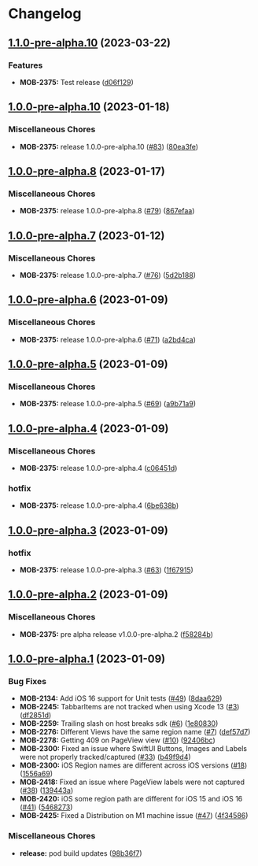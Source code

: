 # Changelog

## [1.1.0-pre-alpha.10](https://github.medallia.com/thunderhead/one-mobile-ios/compare/1.0.0-pre-alpha.10...1.1.0-pre-alpha.10) (2023-03-22)


### Features

* **MOB-2375:** Test release ([d06f129](https://github.medallia.com/thunderhead/one-mobile-ios/commit/d06f1291c6fc636af448f77098163df99e9cff0c))

## [1.0.0-pre-alpha.10](https://github.medallia.com/thunderhead/one-mobile-ios/compare/1.0.0-pre-alpha.8...1.0.0-pre-alpha.10) (2023-01-18)


### Miscellaneous Chores

* **MOB-2375:** release 1.0.0-pre-alpha.10 ([#83](https://github.medallia.com/thunderhead/one-mobile-ios/issues/83)) ([80ea3fe](https://github.medallia.com/thunderhead/one-mobile-ios/commit/80ea3fee10c0d72e8b70d0aa70ef097c62f64837))

## [1.0.0-pre-alpha.8](https://github.medallia.com/thunderhead/one-mobile-ios/compare/1.0.0-pre-alpha.7...1.0.0-pre-alpha.8) (2023-01-17)


### Miscellaneous Chores

* **MOB-2375:** release 1.0.0-pre-alpha.8 ([#79](https://github.medallia.com/thunderhead/one-mobile-ios/issues/79)) ([867efaa](https://github.medallia.com/thunderhead/one-mobile-ios/commit/867efaa8c09f5754025c8615ddba74328ce86499))

## [1.0.0-pre-alpha.7](https://github.medallia.com/thunderhead/one-mobile-ios/compare/1.0.0-pre-alpha.6...1.0.0-pre-alpha.7) (2023-01-12)


### Miscellaneous Chores

* **MOB-2375:** release 1.0.0-pre-alpha.7 ([#76](https://github.medallia.com/thunderhead/one-mobile-ios/issues/76)) ([5d2b188](https://github.medallia.com/thunderhead/one-mobile-ios/commit/5d2b188f0327dc103ab920dbb70a2de2cd67221e))

## [1.0.0-pre-alpha.6](https://github.medallia.com/thunderhead/one-mobile-ios/compare/1.0.0-pre-alpha.5...1.0.0-pre-alpha.6) (2023-01-09)


### Miscellaneous Chores

* **MOB-2375:** release 1.0.0-pre-alpha.6 ([#71](https://github.medallia.com/thunderhead/one-mobile-ios/issues/71)) ([a2bd4ca](https://github.medallia.com/thunderhead/one-mobile-ios/commit/a2bd4cad1003c6574e180d4cc8a807641e412735))

## [1.0.0-pre-alpha.5](https://github.medallia.com/thunderhead/one-mobile-ios/compare/1.0.0-pre-alpha.4...1.0.0-pre-alpha.5) (2023-01-09)


### Miscellaneous Chores

* **MOB-2375:** release 1.0.0-pre-alpha.5 ([#69](https://github.medallia.com/thunderhead/one-mobile-ios/issues/69)) ([a9b71a9](https://github.medallia.com/thunderhead/one-mobile-ios/commit/a9b71a9888ce497bcebd41fce318c0f10628b53b))

## [1.0.0-pre-alpha.4](https://github.medallia.com/thunderhead/one-mobile-ios/compare/1.0.0-pre-alpha.3...1.0.0-pre-alpha.4) (2023-01-09)


### Miscellaneous Chores

* **MOB-2375:** release 1.0.0-pre-alpha.4 ([c06451d](https://github.medallia.com/thunderhead/one-mobile-ios/commit/c06451d9f06c7220dfa12ae7de9c5fb9fcd3a693))


### hotfix

* **MOB-2375:** release 1.0.0-pre-alpha.4 ([6be638b](https://github.medallia.com/thunderhead/one-mobile-ios/commit/6be638bd1e811d7a8f55431453636f686d562b44))

## [1.0.0-pre-alpha.3](https://github.medallia.com/thunderhead/one-mobile-ios/compare/1.0.0-pre-alpha.2...1.0.0-pre-alpha.3) (2023-01-09)


### hotfix

* **MOB-2375:** release 1.0.0-pre-alpha.3 ([#63](https://github.medallia.com/thunderhead/one-mobile-ios/issues/63)) ([1f67915](https://github.medallia.com/thunderhead/one-mobile-ios/commit/1f6791518d67582ffb87f3adc04a6b2fb1056d4c))

## [1.0.0-pre-alpha.2](https://github.medallia.com/thunderhead/one-mobile-ios/compare/1.0.0-pre-alpha.1...1.0.0-pre-alpha.2) (2023-01-09)


### Miscellaneous Chores

* **MOB-2375:** pre alpha release v1.0.0-pre-alpha.2 ([f58284b](https://github.medallia.com/thunderhead/one-mobile-ios/commit/f58284b663e1f5126a2024539be9c86ed01998f0))

## [1.0.0-pre-alpha.1](https://github.medallia.com/thunderhead/one-mobile-ios/compare/9.1.3...1.0.0-pre-alpha.1) (2023-01-09)


### Bug Fixes

* **MOB-2134:** Add iOS 16 support for Unit tests ([#49](https://github.medallia.com/thunderhead/one-mobile-ios/issues/49)) ([8daa629](https://github.medallia.com/thunderhead/one-mobile-ios/commit/8daa629c296004c66e74850c932c30b6b8842943))
* **MOB-2245:** TabbarItems are not tracked when using Xcode 13 ([#3](https://github.medallia.com/thunderhead/one-mobile-ios/issues/3)) ([df2851d](https://github.medallia.com/thunderhead/one-mobile-ios/commit/df2851da91df9756920f655402902c96d9ac4801))
* **MOB-2259:** Trailing slash on host breaks sdk ([#6](https://github.medallia.com/thunderhead/one-mobile-ios/issues/6)) ([1e80830](https://github.medallia.com/thunderhead/one-mobile-ios/commit/1e808306cf2dbd5cdf88e639315bd9be4fc0a853))
* **MOB-2276:** Different Views have the same region name ([#7](https://github.medallia.com/thunderhead/one-mobile-ios/issues/7)) ([def57d7](https://github.medallia.com/thunderhead/one-mobile-ios/commit/def57d703efafa2f6e17fd5c5a9baa7f4ba00f8d))
* **MOB-2278:** Getting 409 on PageView view ([#10](https://github.medallia.com/thunderhead/one-mobile-ios/issues/10)) ([92406bc](https://github.medallia.com/thunderhead/one-mobile-ios/commit/92406bc7652cf84bf979b05c142e19ac905d1de2))
* **MOB-2300:** Fixed an issue where SwiftUI Buttons, Images and Labels were not properly tracked/captured ([#33](https://github.medallia.com/thunderhead/one-mobile-ios/issues/33)) ([b49f9d4](https://github.medallia.com/thunderhead/one-mobile-ios/commit/b49f9d4090ce7f4005ceee9a2ec6344c0d713279))
* **MOB-2300:** iOS Region names are different across iOS versions ([#18](https://github.medallia.com/thunderhead/one-mobile-ios/issues/18)) ([1556a69](https://github.medallia.com/thunderhead/one-mobile-ios/commit/1556a695ada26eda10aec92b76a54bb6c3cecc9b))
* **MOB-2418:** Fixed an issue where PageView labels were not captured ([#38](https://github.medallia.com/thunderhead/one-mobile-ios/issues/38)) ([139443a](https://github.medallia.com/thunderhead/one-mobile-ios/commit/139443aed317d4506c923d658238bc2f1ba2685e))
* **MOB-2420:** iOS some region path are different for iOS 15 and iOS 16 ([#41](https://github.medallia.com/thunderhead/one-mobile-ios/issues/41)) ([5468273](https://github.medallia.com/thunderhead/one-mobile-ios/commit/546827389e52f2ccd8a385beafcbe4c99a8f0a21))
* **MOB-2425:** Fixed a Distribution on M1 machine issue ([#47](https://github.medallia.com/thunderhead/one-mobile-ios/issues/47)) ([4f34586](https://github.medallia.com/thunderhead/one-mobile-ios/commit/4f345863360243b3338eea473779a410454852cb))


### Miscellaneous Chores

* **release:** pod build updates ([98b36f7](https://github.medallia.com/thunderhead/one-mobile-ios/commit/98b36f7b14c414b000eb51b433faf24624704b2e))
